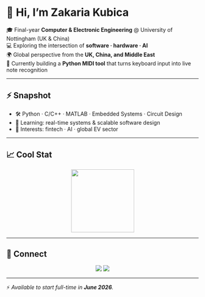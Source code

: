 # 👋 Hi, I’m Zakaria Kubica  

🎓 Final-year **Computer & Electronic Engineering** @ University of Nottingham (UK & China)  
💻 Exploring the intersection of **software · hardware · AI**  
🌍 Global perspective from the **UK, China, and Middle East**  
🎹 Currently building a **Python MIDI tool** that turns keyboard input into live note recognition  

---

## ⚡ Snapshot
- 🛠️ Python · C/C++ · MATLAB · Embedded Systems · Circuit Design  
- 🌱 Learning: real-time systems & scalable software design  
- 🚀 Interests: fintech · AI · global EV sector  

---

## 📈 Cool Stat
<p align="center">
  <img src="https://github-readme-streak-stats.herokuapp.com/?user=zakariakubica&theme=radical" height="165"/>
</p>

---

## 🔗 Connect
<p align="center">
  <a href="https://www.linkedin.com/in/zakaria-kubica-7a7693379/"><img src="https://img.shields.io/badge/LinkedIn-0A66C2?style=for-the-badge&logo=linkedin&logoColor=white"/></a>
  <a href="mailto:zakariakubica@gmail.com"><img src="https://img.shields.io/badge/Email-D14836?style=for-the-badge&logo=gmail&logoColor=white"/></a>
</p>

---

⚡ *Available to start full-time in **June 2026**.*
